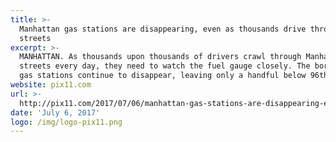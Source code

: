 ```yaml
---
title: >-
  Manhattan gas stations are disappearing, even as thousands drive through city
  streets
excerpt: >-
  MANHATTAN. As thousands upon thousands of drivers crawl through Manhattan
  streets every day, they need to watch the fuel gauge closely. The borough's
  gas stations continue to disappear, leaving only a handful below 96th Street.
website: pix11.com
url: >-
  http://pix11.com/2017/07/06/manhattan-gas-stations-are-disappearing-even-as-thousands-drive-though-city-streets/
date: 'July 6, 2017'
logo: /img/logo-pix11.png
---
```


